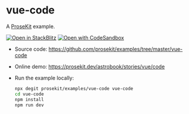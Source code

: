# vue-code

A [ProseKit](https://prosekit.dev) example.

[![Open in StackBlitz](https://developer.stackblitz.com/img/open_in_stackblitz.svg)](https://stackblitz.com/github/prosekit/examples/tree/master/vue-code)
[![Open with CodeSandbox](https://assets.codesandbox.io/github/button-edit-lime.svg)](https://codesandbox.io/p/sandbox/github/prosekit/examples/tree/master/vue-code)

- Source code: https://github.com/prosekit/examples/tree/master/vue-code
- Online demo: https://prosekit.dev/astrobook/stories/vue/code
- Run the example locally:

  ```bash
  npx degit prosekit/examples/vue-code vue-code
  cd vue-code
  npm install
  npm run dev
  ```
